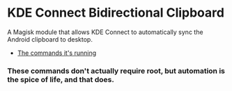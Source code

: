 # KDE Connect Bidirectional Clipboard
A Magisk module that allows KDE Connect to automatically sync the Android clipboard to desktop.
- [The commands it's running](https://github.com/KDE/kdeconnect-android/commit/edc655da5ac1eb5c3027c8556cc62037a1d4c5ac#diff-ac7ef6bdb0cb04522672bc5149779c69324abb1aadf808b74223a603b5771a6bR31)

### These commands don't actually require root, but automation is the spice of life, and that does.

